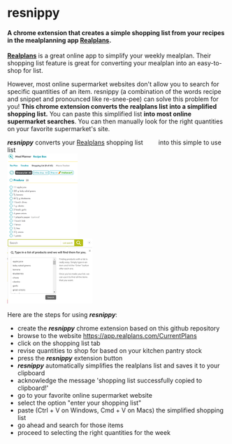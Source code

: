 # resnippy
#### A chrome extension that creates a simple shopping list from your recipes in the mealplanning app [**Realplans**](https://www.realplans.com "Go to the RealPlans's site").

[**Realplans**](https://www.realplans.com "Go to the RealPlans's site") is a great online app to simplify your weekly mealplan. Their shopping list feature is great for converting your mealplan into an easy-to-shop for list.

However, most online supermarket websites don't allow you to search for specific quantities of an item.
resnippy (a combination of the words recipe and snippet and pronounced like re-snee-pee) can solve this problem for you!
**This chrome extension converts the realplans list into a simplified shopping list.**
You can paste this simplified list **into most online supermarket searches**.
You can then manually look for the right quantities on your favorite supermarket's site.


**_resnippy_** converts your [Realplans](https://www.realplans.com "Go to the RealPlans's site") shopping list&nbsp;&nbsp;&nbsp;&nbsp;&nbsp;&nbsp;&nbsp;&nbsp;&nbsp;into this simple to use list                         
![alt text](https://github.com/kittenwhisky/resnippy/blob/master/Resnippy/RealPlansList.png "RealPlans list")&nbsp;&nbsp;&nbsp;&nbsp;&nbsp;&nbsp;&nbsp;&nbsp;&nbsp;&nbsp;&nbsp;&nbsp;&nbsp;&nbsp;&nbsp;&nbsp;&nbsp;&nbsp;&nbsp;&nbsp;&nbsp;&nbsp;&nbsp;&nbsp;&nbsp;&nbsp;&nbsp;&nbsp;&nbsp;&nbsp;&nbsp;&nbsp;&nbsp;&nbsp;&nbsp;&nbsp;&nbsp;&nbsp;&nbsp;&nbsp;&nbsp;&nbsp;&nbsp; ![alt text](https://github.com/kittenwhisky/resnippy/blob/master/Resnippy/SimpleList.png "Simple list")



Here are the steps for using **_resnippy_**:

  - create the **_resnippy_** chrome extension based on this github repository
  - browse to the website  https://app.realplans.com/CurrentPlans
  - click on the shopping list tab
  - revise quantities to shop for based on your kitchen pantry stock
  - press the **_resnippy_** extension button
  - **_resnippy_** automatically simplifies the realplans list and saves it to your clipboard
  - acknowledge the message 'shopping list successfully copied to clipboard!'
  - go to your favorite online supermarket website
  - select the option "enter your shopping list"
  - paste (Ctrl + V on Windows, Cmd + V on Macs) the simplified shopping list
  - go ahead and search for those items
  - proceed to selecting the right quantities for the week
